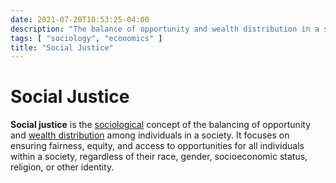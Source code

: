 ```yaml
---
date: 2021-07-20T10:53:25-04:00
description: "The balance of opportunity and wealth distribution in a society"
tags: [ "sociology", "economics" ]
title: "Social Justice"
---
```


# Social Justice

**Social justice** is the [sociological](sociology.md) concept of the balancing of opportunity and [wealth distribution](economics.md) among individuals in a society. It focuses on ensuring fairness, equity, and access to opportunities for all individuals within a society, regardless of their race, gender, socioeconomic status, religion, or other identity.
